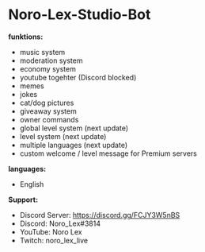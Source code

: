 # Noro-Lex-Studio-Bot
 **funktions:**
 - music system
 - moderation system
 - economy system
 - youtube togehter (Discord blocked)
 - memes
 - jokes
 - cat/dog pictures
 - giveaway system
 - owner commands
 - global level system (next update)
 - level system (next update)
 - multiple languages (next update)
 - custom welcome / level message for Premium servers

**languages:**
 - English

 **Support:**
 - Discord Server: https://discord.gg/FCJY3W5nBS
 - Discord: Noro_Lex#3814
 - YouTube: Noro Lex 
 - Twitch: noro_lex_live
